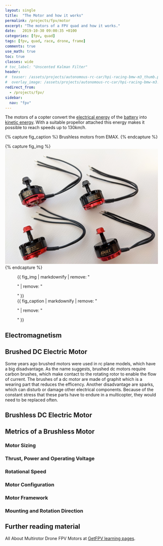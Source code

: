 ```yaml
---
layout: single
title:  "The Motor and how it works"
permalink: /projects/fpv/motor
excerpt: "The motors of a FPV quad and how it works."
date:   2019-10-30 09:00:35 +0100
categories: [fpv, quad]
tags: [fpv, quad, race, drone, frame]
comments: true
use_math: true
toc: true
classes: wide
# toc_label: "Unscented Kalman Filter"
header:
#  teaser: /assets/projects/autonomous-rc-car/hpi-racing-bmw-m3_thumb.png
#  overlay_image: /assets/projects/autonomous-rc-car/hpi-racing-bmw-m3.png
redirect_from:
  - /projects/fpv/
sidebar:
  nav: "fpv"
---
```


The motors of a copter convert the [electrical energy](https://en.wikipedia.org/wiki/Electrical_energy) of 
the [battery](/projects/fpv/glossar/#battery) into [kinetic energy](https://en.wikipedia.org/wiki/Kinetic_energy). 
With a suitable propellor attached this energy makes it possible to reach speeds up to $130 km/h$.  

{% capture fig_caption %}
Brushless motors from EMAX.
{% endcapture %}

{% capture fig_img %}
[![{{ fig_caption }}](/assets/collections/fpv/emax-motors.jpg)](/assets/collections/fpv/emax-motors.jpg)
{% endcapture %}

<figure>
  {{ fig_img | markdownify | remove: "<p>" | remove: "</p>" }}
  <figcaption>{{ fig_caption | markdownify | remove: "<p>" | remove: "</p>" }}</figcaption>
</figure>


## Electromagnetism



## Brushed DC Electric Motor

Some years ago brushed motors were used in rc plane models, which have a big disadvantage.
As the name suggests, brushed dc motors require carbon brushes, which make contact to the rotating rotor to enable 
the flow of current. The brushes of a dc motor are made of graphit which is a wearing part that reduces the efficency.
Another disadvantage are sparks, which can disturb or damage other electrical components. 
Because of the constant stress that these parts have to endure in a multicopter, they would need to be replaced often. 


## Brushless DC Electric Motor


## Metrics of a Brushless Motor


### Motor Sizing

### Thrust, Power and Operating Voltage

### Rotational Speed

### Motor Configuration

### Motor Framework


### Mounting and Rotation Direction




### 


## Further reading material

All About Multirotor Drone FPV Motors at [GetFPV learning pages](https://www.getfpv.com/learn/new-to-fpv/all-about-multirotor-drone-fpv-motor/).
